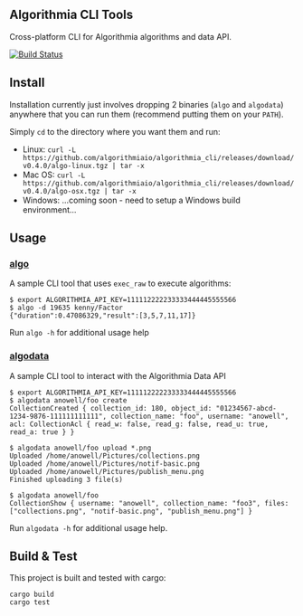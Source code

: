 Algorithmia CLI Tools
---------------------

Cross-platform CLI for Algorithmia algorithms and data API.

[![Build Status](https://travis-ci.org/algorithmiaio/algorithmia_cli.svg)](https://travis-ci.org/algorithmiaio/algorithmia_cli)


## Install

Installation currently just involves dropping 2 binaries (`algo` and `algodata`) anywhere that you can run them (recommend putting them on your `PATH`).

Simply `cd` to the directory where you want them and run:

- Linux:  `curl -L https://github.com/algorithmiaio/algorithmia_cli/releases/download/v0.4.0/algo-linux.tgz | tar -x`
- Mac OS: `curl -L https://github.com/algorithmiaio/algorithmia_cli/releases/download/v0.4.0/algo-osx.tgz | tar -x`
- Windows: ...coming soon - need to setup a Windows build environment...


## Usage

### [algo](src/bin/algo.rs)

A sample CLI tool that uses `exec_raw` to execute algorithms:

    $ export ALGORITHMIA_API_KEY=111112222233333444445555566
    $ algo -d 19635 kenny/Factor
    {"duration":0.47086329,"result":[3,5,7,11,17]}

Run `algo -h` for additional usage help

### [algodata](src/bin/algodata.rs)

A sample CLI tool to interact with the Algorithmia Data API

    $ export ALGORITHMIA_API_KEY=111112222233333444445555566
    $ algodata anowell/foo create
    CollectionCreated { collection_id: 180, object_id: "01234567-abcd-1234-9876-111111111111", collection_name: "foo", username: "anowell", acl: CollectionAcl { read_w: false, read_g: false, read_u: true, read_a: true } }

    $ algodata anowell/foo upload *.png
    Uploaded /home/anowell/Pictures/collections.png
    Uploaded /home/anowell/Pictures/notif-basic.png
    Uploaded /home/anowell/Pictures/publish_menu.png
    Finished uploading 3 file(s)

    $ algodata anowell/foo
    CollectionShow { username: "anowell", collection_name: "foo3", files: ["collections.png", "notif-basic.png", "publish_menu.png"] }


Run `algodata -h` for additional usage help.

## Build & Test

This project is built and tested with cargo:

    cargo build
    cargo test

